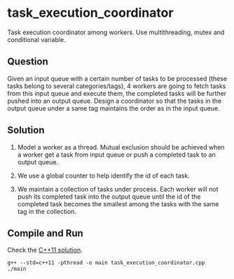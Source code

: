 # task_execution_coordinator
Task execution coordinator among workers. Use multithreading, mutex and conditional variable.

## Question
Given an input queue with a certain number of tasks to be processed (these tasks belong to several categories/tags), 4 workers are going to fetch tasks from this input queue and execute them, the completed tasks will be further pushed into an output queue. Design a coordinator so that the tasks in the output queue under a same tag maintains the order as in the input queue.

## Solution
1) Model a worker as a thread. Mutual exclusion should be achieved when a worker get a task from input queue or push a completed task to an output queue.

2) We use a global counter to help identify the id of each task.

3) We maintain a collection of tasks under process. Each worker will not push its completed task into the output queue until the id of the completed task becomes the smallest among the tasks with the same tag in the collection.

## Compile and Run
Check the [C++11 solution](task_execution_coordinator.cpp).
```
g++ --std=c++11 -pthread -o main task_execution_coordinator.cpp
./main
```
